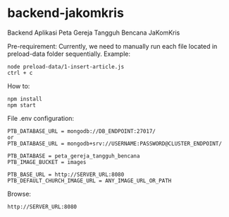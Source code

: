 # backend-jakomkris
 Backend Aplikasi Peta Gereja Tangguh Bencana JaKomKris

 Pre-requirement:
  Currently, we need to manually run each file located in preload-data folder sequentially. Example:
 ```
 node preload-data/1-insert-article.js
 ctrl + c
 ```

 How to:
 ```
 npm install
 npm start
 ```

 File .env configuration:
 ```
 PTB_DATABASE_URL = mongodb://DB_ENDPOINT:27017/
 or
 PTB_DATABASE_URL = mongodb+srv://USERNAME:PASSWORD@CLUSTER_ENDPOINT/
 ```
 ```
 PTB_DATABASE = peta_gereja_tangguh_bencana
 PTB_IMAGE_BUCKET = images

 PTB_BASE_URL = http://SERVER_URL:8080
 PTB_DEFAULT_CHURCH_IMAGE_URL = ANY_IMAGE_URL_OR_PATH
 ```

 Browse:
 ```
 http://SERVER_URL:8080
 ```
